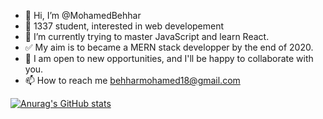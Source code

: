 - 👋 Hi, I’m @MohamedBehhar
- 👀 1337 student, interested in web developement
- 🌱 I’m currently trying to master JavaScript and learn React.
- :white_check_mark: My aim is to became a MERN stack developper by the end of 2020.
- :muscle: I am open to new opportunities, and I'll be happy to collaborate with you.
- 📫 How to reach me behharmohamed18@gmail.com

[![Anurag's GitHub stats](https://github-readme-stats.vercel.app/api?username=MohamedBehhar)](https://github.com/anuraghazra/github-readme-stats)

<!---
MohamedBehhar/MohamedBehhar is a ✨ special ✨ repository because its `README.md` (this file) appears on your GitHub profile.
You can click the Preview link to take a look at your changes.
--->
